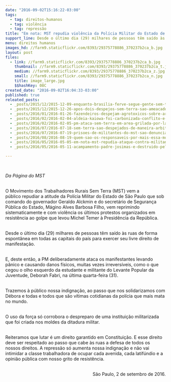 ```yaml
---
date: "2016-09-02T15:16:22-03:00"
tags:
  - tag: direitos-humanos
  - tag: violência
  - tag: repressão
title: "Em nota: MST repudia violência da Polícia Militar do Estado de São Paulo "
support_line: Desde o último dia (29) milhares de pessoas têm saído às ruas de forma espontânea em todas as capitais do país para exercer seu livre direito de manifestação
menu: direitos humanos
images_hd: //farm9.staticflickr.com/8393/29375778886_370237b2ca_b.jpg
layout: post
files:
  - link: //farm9.staticflickr.com/8393/29375778886_370237b2ca_b.jpg
    thumbnail: //farm9.staticflickr.com/8393/29375778886_370237b2ca_t.jpg
    medium: //farm9.staticflickr.com/8393/29375778886_370237b2ca_z.jpg
    small: //farm9.staticflickr.com/8393/29375778886_370237b2ca_n.jpg
    title: image_large.jpg
    $$hashKey: 08C
created_date: "2016-09-02T16:04:33-03:00"
published: true
releated_posts:
  - _posts/2015/12/2015-12-09-enquanto-brasilia-ferve-segue-gente-sem-terra-assassinada.md
  - _posts/2015/12/2015-12-26-apos-dois-despejos-sem-terra-sao-ameacados-por-latifundiario-na-bahia.md
  - _posts/2016/01/2016-01-26-fazendeiros-despejam-agrotoxicos-sobre-area-indigena-em-ms.md
  - _posts/2016/02/2016-02-04-aldeia-kaiowa-foi-carbonizada-conflito-e-iminente-e-policia-ainda-nao-foi-a-area-afirma-funai.md
  - _posts/2016/02/2016-02-05-pm-ataca-sem-terra-em-area-grilada-por-latifundiario-e-pretendida-pela-vale.md
  - _posts/2016/07/2016-07-18-sem-terra-sao-despejados-de-maneira-arbitraria-no-oeste-baiano.md
  - _posts/2016/07/2016-07-19-prisoes-de-militantes-do-mst-sao-denunciadas-na-romaria-dos-martires.md
  - _posts/2016/08/2016-08-19-quem-sao-os-responsaveis-por-mais-essa-morte-no-campo.md
  - _posts/2016/05/2016-05-05-em-nota-mst-repudia-ataque-contra-militante-do-mtst.md
  - _posts/2016/05/2016-05-11-acampamento-padre-josimas-e-destruido-pela-policia-no-bico-do-papagaio.md

---
```

<p>&nbsp;</p>

<p><em>Da P&aacute;gina do MST&nbsp;</em></p>

<p><br />
O Movimento dos Trabalhadores Rurais Sem Terra (MST) vem a p&uacute;blico&nbsp;repudiar&nbsp;a atitude da Pol&iacute;cia Militar do Estado&nbsp;de S&atilde;o Paulo que sob comando do governador&nbsp;Geraldo&nbsp;Alckmin&nbsp;e do&nbsp;secret&aacute;rio de Seguran&ccedil;a P&uacute;blica&nbsp;do Estado, M&aacute;gino Alves Barbosa Filho, vem reprimindo sistematicamente e com viol&ecirc;ncia os &uacute;ltimos protestos organizados em resist&ecirc;ncia ao golpe que levou Michel Temer &agrave; Presid&ecirc;ncia da Rep&uacute;blica.</p>

<p><br />
Desde o &uacute;ltimo dia (29) milhares de pessoas t&ecirc;m sa&iacute;do &agrave;s ruas de forma espont&acirc;nea em todas as capitais do pa&iacute;s para exercer seu livre direito de manifesta&ccedil;&atilde;o.&nbsp;</p>

<p><br />
E, deste ent&atilde;o, a PM deliberadamente ataca os manifestantes levando p&acirc;nico e causando danos f&iacute;sicos, muitas vezes irrevers&iacute;veis, como o que cegou o olho esquerdo da estudante e militante do Levante Popular da Juventude,&nbsp;Deborah Fabri, na &uacute;ltima quarta-feira (31).</p>

<p><br />
Trazemos &agrave; p&uacute;blico nossa indigna&ccedil;&atilde;o, ao passo que nos solidarizamos com D&eacute;bora e todas e todos que s&atilde;o v&iacute;timas cotidianas da pol&iacute;cia que mais mata no mundo.&nbsp;&nbsp;</p>

<p><br />
O uso da for&ccedil;a&nbsp;s&oacute; corrobora o despreparo de uma institui&ccedil;&atilde;o militarizada que foi criada nos moldes da ditadura militar.&nbsp;</p>

<p><br />
Reiteramos que lutar &eacute; um direito garantido em Constitui&ccedil;&atilde;o. E esse direito deve ser respeitado ao passo que cabe &agrave;s ruas a defesa de todos os nossos direitos.&nbsp;A repress&atilde;o s&oacute; aumenta nossa indigna&ccedil;&atilde;o e n&atilde;o vai intimidar a classe trabalhadora de ocupar cada avenida, cada latif&uacute;ndio e a opini&atilde;o p&uacute;blica com nosso grito de resist&ecirc;ncia.<br />
&nbsp;</p>

<p style="text-align: right;">S&atilde;o Paulo, 2 de setembro de 2016.</p>

<p>&nbsp;</p>

<p>&nbsp;</p>

<p>&nbsp;</p>
